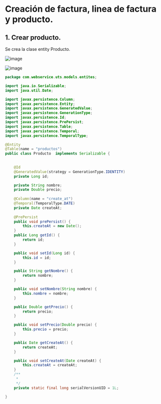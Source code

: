 # Creación de factura, linea de factura y producto. 


## 1. Crear producto. 

Se crea la clase entity Producto. 

![image](https://user-images.githubusercontent.com/31961588/160214685-8ebe78f1-8e90-4345-b6e9-df621f018ba9.png)


![image](https://user-images.githubusercontent.com/31961588/160214742-dd7333d7-fa23-4ba8-999e-6b939df3d52e.png)

```java
package com.webservice.uts.models.entites;

import java.io.Serializable;
import java.util.Date;

import javax.persistence.Column;
import javax.persistence.Entity;
import javax.persistence.GeneratedValue;
import javax.persistence.GenerationType;
import javax.persistence.Id;
import javax.persistence.PrePersist;
import javax.persistence.Table;
import javax.persistence.Temporal;
import javax.persistence.TemporalType;

@Entity
@Table(name = "productos")
public class Producto  implements Serializable {
	
	
	@Id
	@GeneratedValue(strategy = GenerationType.IDENTITY)
	private Long id;

	private String nombre;
	private Double precio;
	
	@Column(name = "create_at")
	@Temporal(TemporalType.DATE)
	private Date createAt;
	
	@PrePersist
	public void prePersist() {
		this.createAt = new Date();
	}
	public Long getId() {
		return id;
	}

	public void setId(Long id) {
		this.id = id;
	}

	public String getNombre() {
		return nombre;
	}

	public void setNombre(String nombre) {
		this.nombre = nombre;
	}

	public Double getPrecio() {
		return precio;
	}

	public void setPrecio(Double precio) {
		this.precio = precio;
	}

	public Date getCreateAt() {
		return createAt;
	}

	public void setCreateAt(Date createAt) {
		this.createAt = createAt;
	}
	/**
	 * 
	 */
	private static final long serialVersionUID = 1L;

}

```
